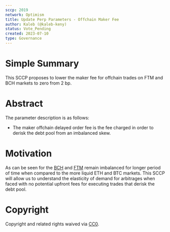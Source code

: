 ```yaml
---
sccp: 2019
network: Optimism
title: Update Perp Parameters - Offchain Maker Fee
author: Kaleb (@kaleb-keny)
status: Vote_Pending
created: 2023-07-10
type: Governance
---
```


# Simple Summary

This SCCP proposes to lower the maker fee for offchain trades on FTM and BCH markets to zero from 2 bp.

# Abstract

The parameter description is as follows:
- The maker offchain delayed order fee is the fee charged in order to derisk the debt pool from an imbalanced skew.

# Motivation

As can be seen for the [BCH](https://dune.com/queries/2694676/4482559?asset_t6c1ea=BCH) and [FTM](https://dune.com/queries/2694676/4482559?asset_t6c1ea=FTM) remain imbalanced for longer period of time when compared to the more liquid ETH and BTC markets. This SCCP will allow us to understand the elasticity of demand for arbitrages when faced with no potential upfront fees for executing trades that derisk the debt pool. 


# Copyright

Copyright and related rights waived via [CC0](https://creativecommons.org/publicdomain/zero/1.0/).
